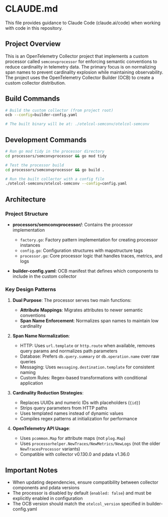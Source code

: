 # CLAUDE.md

This file provides guidance to Claude Code (claude.ai/code) when working with code in this repository.

## Project Overview

This is an OpenTelemetry Collector project that implements a custom processor called `semconvprocessor` for enforcing semantic conventions to reduce cardinality in telemetry data. The primary focus is on normalizing span names to prevent cardinality explosion while maintaining observability. The project uses the OpenTelemetry Collector Builder (OCB) to create a custom collector distribution.

## Build Commands

```bash
# Build the custom collector (from project root)
ocb --config=builder-config.yaml

# The built binary will be at: ./otelcol-semconv/otelcol-semconv
```

## Development Commands

```bash
# Run go mod tidy in the processor directory
cd processors/semconvprocessor && go mod tidy

# Test the processor build
cd processors/semconvprocessor && go build .

# Run the built collector with a config file
./otelcol-semconv/otelcol-semconv --config=config.yaml
```

## Architecture

### Project Structure
- **processors/semconvprocessor/**: Contains the processor implementation
  - `factory.go`: Factory pattern implementation for creating processor instances
  - `config.go`: Configuration structures with mapstructure tags
  - `processor.go`: Core processor logic that handles traces, metrics, and logs
  
- **builder-config.yaml**: OCB manifest that defines which components to include in the custom collector

### Key Design Patterns

1. **Dual Purpose**: The processor serves two main functions:
   - **Attribute Mappings**: Migrates attributes to newer semantic conventions
   - **Span Name Enforcement**: Normalizes span names to maintain low cardinality

2. **Span Name Normalization**:
   - HTTP: Uses `url.template` or `http.route` when available, removes query params and normalizes path parameters
   - Database: Prefers `db.query.summary` or `db.operation.name` over raw queries
   - Messaging: Uses `messaging.destination.template` for consistent naming
   - Custom Rules: Regex-based transformations with conditional application

3. **Cardinality Reduction Strategies**:
   - Replaces UUIDs and numeric IDs with placeholders (`{id}`)
   - Strips query parameters from HTTP paths
   - Uses templated names instead of dynamic values
   - Compiles regex patterns at initialization for performance

4. **OpenTelemetry API Usage**:
   - Uses `pcommon.Map` for attribute maps (not `plog.Map`)
   - Uses `processorhelper.NewTraces/NewMetrics/NewLogs` (not the older `NewTracesProcessor` variants)
   - Compatible with collector v0.130.0 and pdata v1.36.0

## Important Notes

- When updating dependencies, ensure compatibility between collector components and pdata versions
- The processor is disabled by default (`enabled: false`) and must be explicitly enabled in configuration
- The OCB version should match the `otelcol_version` specified in builder-config.yaml